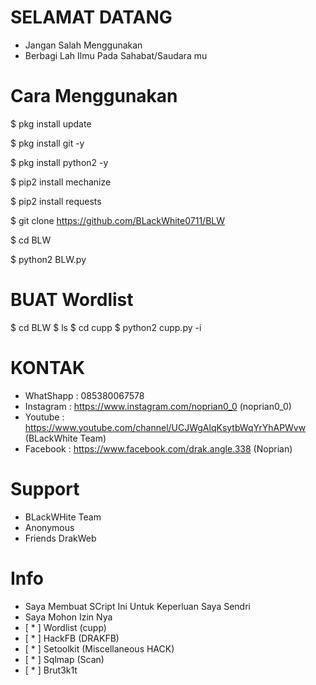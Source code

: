 # SELAMAT DATANG 
- Jangan Salah Menggunakan
- Berbagi Lah Ilmu Pada Sahabat/Saudara mu

# Cara Menggunakan 

$ pkg install update

$ pkg install git -y

$ pkg install python2 -y

$ pip2 install mechanize

$ pip2 install requests

$ git clone https://github.com/BLackWhite0711/BLW

$ cd BLW

$ python2 BLW.py


# BUAT Wordlist

$ cd BLW
$ ls
$ cd cupp
$ python2 cupp.py -i

# KONTAK
- WhatShapp : 085380067578
- Instagram : https://www.instagram.com/noprian0_0 (noprian0_0)
- Youtube   : https://www.youtube.com/channel/UCJWgAlqKsytbWqYrYhAPWvw (BLackWhite Team)
- Facebook  : https://www.facebook.com/drak.angle.338 (Noprian)

# Support
- BLackWHite Team
- Anonymous 
- Friends DrakWeb

# Info 
- Saya Membuat SCript Ini Untuk Keperluan Saya Sendri
- Saya Mohon Izin Nya
- [ * ] Wordlist (cupp)
- [ * ] HackFB (DRAKFB)
- [ * ] Setoolkit (Miscellaneous HACK)
- [ * ] Sqlmap (Scan)
- [ * ] Brut3k1t
